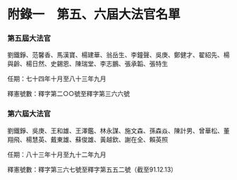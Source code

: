 # 附錄一　第五、六屆大法官名單

### 第五屆大法官

劉鐵錚、范馨香、馬漢寶、楊建華、翁岳生、李鐘聲、吳庚、鄭健才、翟紹先、楊與齡、楊日然、史錫恩、陳瑞堂、李志鵬、張承韜、張特生

任期：七十四年十月至八十三年九月

釋憲號數：釋字第二○○號至釋字第三六六號

### 第六屆大法官

劉鐵錚、吳庚、王和雄、王澤鑑、林永謀、施文森、孫森焱、陳計男、曾華松、董翔飛、楊慧英、戴東雄、蘇俊雄、黃越欽、謝在全、賴英照

任期：八十三年十月至九十二年九月

釋憲號數：釋字第三六七號至釋字第五五二號（截至91.12.13）


